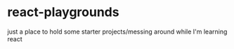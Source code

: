# react-playgrounds
just a place to hold some starter projects/messing around while I'm learning react
